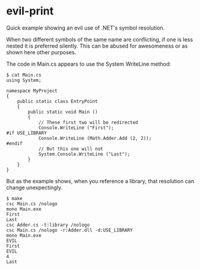 # evil-print
Quick example showing an evil use of .NET's symbol resolution. 

When two different symbols of the same name are conflicting, if one is less nested it is preferred silently. This can be abused for awesomeness or as shown here other purposes. 

The code in Main.cs appears to use the System WriteLine method:

```
$ cat Main.cs 
using System;

namespace MyProject
{
	public static class EntryPoint
	{
		public static void Main ()
		{
			// These first two will be redirected
			Console.WriteLine ("First");
#if USE_LIBRARY
			Console.WriteLine (Math.Adder.Add (2, 2));
#endif
			// But this one will not
			System.Console.WriteLine ("Last");
		}
	}
}
```

But as the example shows, when you reference a library, that resolution can change unexpectingly.

```
$ make
csc Main.cs /nologo
mono Main.exe
First
Last
csc Adder.cs -t:library /nologo
csc Main.cs /nologo -r:Adder.dll -d:USE_LIBRARY
mono Main.exe
EVIL
First
EVIL
4
Last
```

